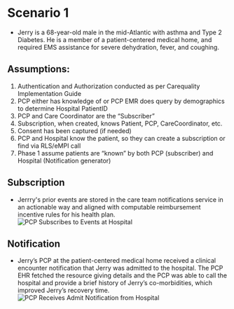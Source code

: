 <!-- Scenarios.md {% comment %}
*****************************************************************************************
*                            WARNING: DO NOT EDIT THIS FILE                             *
*                                                                                       *
* This file is generated by SUSHI. Any edits you make to this file will be overwritten. *
*                                                                                       *
* To change the contents of this file, edit the original source file at:                *
* ig-data/input/pagecontent/3_Scenarios.md                                              *
*****************************************************************************************
{% endcomment %} -->
# Scenario 1
* Jerry is a 68-year-old male in the mid-Atlantic with asthma and Type 2 Diabetes. He is a member of a patient-centered medical home, and required EMS assistance for severe dehydration, fever, and coughing.

## Assumptions:
1. Authentication and Authorization conducted as per Carequality Implementation Guide
2. PCP either has knowledge of or PCP EMR does query by demographics to determine Hospital PatientID
3. PCP and Care Coordinator are the “Subscriber”
4. Subscription, when created, knows Patient, PCP, CareCoordinator, etc.
5. Consent has been captured (if needed)
6. PCP and Hospital know the patient, so they can create a subscription or find via RLS/eMPI call
7. Phase 1 assume patients are “known” by both PCP (subscriber) and Hospital (Notification generator)

## Subscription
* Jerrry's prior events are stored in the care team notifications service in an actionable way and aligned with computable reimbursement incentive rules for his health plan.
![PCP Subscribes to Events at Hospital](SubscriptionFlow.png "Subscription Flow")

## Notification
* Jerry’s PCP at the patient-centered medical home received a clinical encounter notification that Jerry was admitted to the hospital. The PCP EHR fetched the resource giving details and the PCP was able to call the hospital and provide a brief history of Jerry’s co-morbidities, which improved Jerry’s recovery time.
![PCP Receives Admit Notification from Hospital](NotificationFlow.png "Notification Flow")

